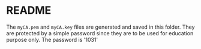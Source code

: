 # README

The `myCA.pem` and `myCA.key` files are generated and saved in this folder.
They are protected by a simple password since they are to be used for education purpose only.
The password is '1031'
